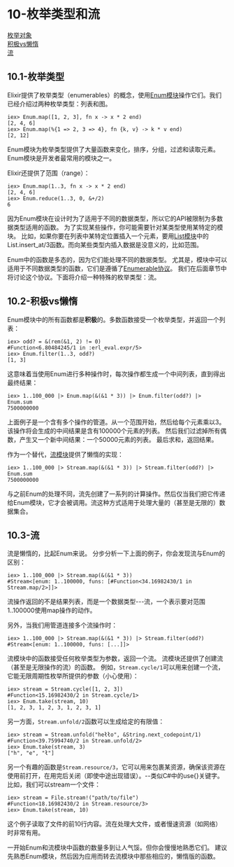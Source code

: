 10-枚举类型和流
==================
[枚举对象]() <br/>
[积极vs懒惰]() <br/>
[流]() <br/>

## 10.1-枚举类型
Elixir提供了枚举类型（enumerables）的概念，使用[Enum模块]()操作它们。我们已经介绍过两种枚举类型：列表和图。
```
iex> Enum.map([1, 2, 3], fn x -> x * 2 end)
[2, 4, 6]
iex> Enum.map(%{1 => 2, 3 => 4}, fn {k, v} -> k * v end)
[2, 12]
```

Enum模块为枚举类型提供了大量函数来变化，排序，分组，过滤和读取元素。
Enum模块是开发者最常用的模块之一。
<br/>

Elixir还提供了范围（range）：
```
iex> Enum.map(1..3, fn x -> x * 2 end)
[2, 4, 6]
iex> Enum.reduce(1..3, 0, &+/2)
6
```

因为Enum模块在设计时为了适用于不同的数据类型，所以它的API被限制为多数据类型适用的函数。
为了实现某些操作，你可能需要针对某类型使用某特定的模块。
比如，如果你要在列表中某特定位置插入一个元素，要用[List模块](http://elixir-lang.org/docs/stable/elixir/List.html)中的List.insert_at/3函数。而向某些类型内插入数据是没意义的，比如范围。

Enum中的函数是多态的，因为它们能处理不同的数据类型。
尤其是，模块中可以适用于不同数据类型的函数，它们是遵循了[Enumerable协议](http://elixir-lang.org/docs/stable/elixir/Enumerable.html)。
我们在后面章节中将讨论这个协议。下面将介绍一种特殊的枚举类型：流。

## 10.2-积极vs懒惰
Enum模块中的所有函数都是**积极**的。多数函数接受一个枚举类型，并返回一个列表：
```
iex> odd? = &(rem(&1, 2) != 0)
#Function<6.80484245/1 in :erl_eval.expr/5>
iex> Enum.filter(1..3, odd?)
[1, 3]
```

这意味着当使用Enum进行多种操作时，每次操作都生成一个中间列表，直到得出最终结果：
```
iex> 1..100_000 |> Enum.map(&(&1 * 3)) |> Enum.filter(odd?) |> Enum.sum
7500000000
```

上面例子是一个含有多个操作的管道。从一个范围开始，然后给每个元素乘以3。
该操作将会生成的中间结果是含有100000个元素的列表。
然后我们过滤掉所有偶数，产生又一个新中间结果：一个50000元素的列表。
最后求和，返回结果。

作为一个替代，[流模块](http://elixir-lang.org/docs/stable/elixir/Stream.html)提供了懒惰的实现：
```
iex> 1..100_000 |> Stream.map(&(&1 * 3)) |> Stream.filter(odd?) |> Enum.sum
7500000000
```

与之前Enum的处理不同，流先创建了一系列的计算操作。然后仅当我们把它传递给Enum模块，它才会被调用。流这种方式适用于处理大量的（甚至是无限的）数据集合。

## 10.3-流
流是懒惰的，比起Enum来说。
分步分析一下上面的例子，你会发现流与Enum的区别：
```
iex> 1..100_000 |> Stream.map(&(&1 * 3))
#Stream<[enum: 1..100000, funs: [#Function<34.16982430/1 in Stream.map/2>]]>
```
流操作返回的不是结果列表，而是一个数据类型---流，一个表示要对范围1..100000使用map操作的动作。

另外，当我们用管道连接多个流操作时：
```
iex> 1..100_000 |> Stream.map(&(&1 * 3)) |> Stream.filter(odd?)
#Stream<[enum: 1..100000, funs: [...]]>
```

流模块中的函数接受任何枚举类型为参数，返回一个流。
流模块还提供了创建流（甚至是无限操作的流）的函数。
例如，```Stream.cycle/1```可以用来创建一个流，它能无限周期性枚举所提供的参数（小心使用）：
```
iex> stream = Stream.cycle([1, 2, 3])
#Function<15.16982430/2 in Stream.cycle/1>
iex> Enum.take(stream, 10)
[1, 2, 3, 1, 2, 3, 1, 2, 3, 1]
```

另一方面，```Stream.unfold/2```函数可以生成给定的有限值：
```
iex> stream = Stream.unfold("hełło", &String.next_codepoint/1)
#Function<39.75994740/2 in Stream.unfold/2>
iex> Enum.take(stream, 3)
["h", "e", "ł"]
```

另一个有趣的函数是```Stream.resource/3```，它可以用来包裹某资源，确保该资源在使用前打开，在用完后关闭（即使中途出现错误）。--类似C#中的use{}关键字。
比如，我们可以stream一个文件：
```
iex> stream = File.stream!("path/to/file")
#Function<18.16982430/2 in Stream.resource/3>
iex> Enum.take(stream, 10)
```

这个例子读取了文件的前10行内容。流在处理大文件，或者慢速资源（如网络）时非常有用。
<br/>

一开始Enum和流模块中函数的数量多到让人气馁。但你会慢慢地熟悉它们。
建议先熟悉Enum模块，然后因为应用而转去流模块中那些相应的，懒惰版的函数。
